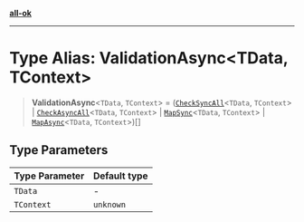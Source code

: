 [**all-ok**](../README.md)

***

# Type Alias: ValidationAsync\<TData, TContext\>

> **ValidationAsync**\<`TData`, `TContext`\> = ([`CheckSyncAll`](../-internal-/type-aliases/CheckSyncAll.md)\<`TData`, `TContext`\> \| [`CheckAsyncAll`](../-internal-/type-aliases/CheckAsyncAll.md)\<`TData`, `TContext`\> \| [`MapSync`](MapSync.md)\<`TData`, `TContext`\> \| [`MapAsync`](MapAsync.md)\<`TData`, `TContext`\>)[]

## Type Parameters

| Type Parameter | Default type |
| ------ | ------ |
| `TData` | - |
| `TContext` | `unknown` |
